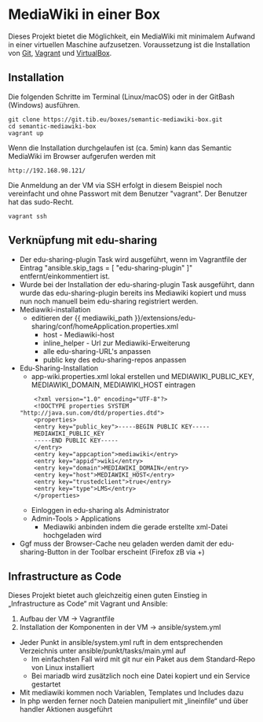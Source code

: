 # MediaWiki in einer Box

Dieses Projekt bietet die Möglichkeit, ein MediaWiki mit minimalem Aufwand in einer virtuellen Maschine aufzusetzen. Voraussetzung ist die Installation von
[Git](https://git-scm.com/downloads),  [Vagrant](https://www.vagrantup.com/downloads.html) und [VirtualBox](https://www.virtualbox.org/wiki/Downloads).

## Installation

Die folgenden Schritte im Terminal (Linux/macOS) oder in der GitBash (Windows) ausführen.
```
git clone https://git.tib.eu/boxes/semantic-mediawiki-box.git
cd semantic-mediawiki-box
vagrant up
```
Wenn die Installation durchgelaufen ist (ca. 5min) kann das Semantic MediaWiki im Browser aufgerufen werden mit
```
http://192.168.98.121/
```
Die Anmeldung an der VM via SSH erfolgt in diesem Beispiel noch vereinfacht und ohne Passwort mit dem Benutzer "vagrant". Der Benutzer hat das sudo-Recht.
```
vagrant ssh
```

## Verknüpfung mit edu-sharing

* Der edu-sharing-plugin Task wird ausgeführt, wenn im Vagrantfile der Eintrag "ansible.skip_tags = [ "edu-sharing-plugin" ]" entfernt/einkommentiert ist.
* Wurde bei der Installation der edu-sharing-plugin Task ausgeführt, dann wurde das edu-sharing-plugin bereits ins Mediawiki kopiert und muss nun noch manuell beim edu-sharing registriert werden.
* Mediawiki-installation
    * editieren der {{ mediawiki_path }}/extensions/edu-sharing/conf/homeApplication.properties.xml
        * host - Mediawiki-host
        * inline_helper - Url zur Mediawiki-Erweiterung
        * alle edu-sharing-URL's anpassen
        * public key des edu-sharing-repos anpassen
* Edu-Sharing-Installation
    * app-wiki.properties.xml lokal erstellen und MEDIAWIKI_PUBLIC_KEY, MEDIAWIKI_DOMAIN, MEDIAWIKI_HOST eintragen
    ```
        <?xml version="1.0" encoding="UTF-8"?>
        <!DOCTYPE properties SYSTEM "http://java.sun.com/dtd/properties.dtd">
        <properties>
        <entry key="public_key">-----BEGIN PUBLIC KEY-----
        MEDIAWIKI_PUBLIC_KEY
        -----END PUBLIC KEY-----
        </entry>
        <entry key="appcaption">mediawiki</entry>
        <entry key="appid">wiki</entry>
        <entry key="domain">MEDIAWIKI_DOMAIN</entry>
        <entry key="host">MEDIAWIKI_HOST</entry>
        <entry key="trustedclient">true</entry>
        <entry key="type">LMS</entry>
        </properties>
    ```
    * Einloggen in edu-sharing als Administrator
    * Admin-Tools > Applications
        * Mediawiki anbinden indem die gerade erstellte xml-Datei hochgeladen wird
* Ggf muss der Browser-Cache neu geladen werden damit der edu-sharing-Button in der Toolbar erscheint (Firefox zB via <Strg>+<F5>)


## Infrastructure as Code

Dieses Projekt bietet auch gleichzeitig einen guten Einstieg in „Infrastructure as Code“ mit Vagrant und Ansible:

1.	Aufbau der VM -> Vagrantfile
2.	Installation der Komponenten in der VM -> ansible/system.yml
  *	Jeder Punkt in ansible/system.yml ruft in dem entsprechenden Verzeichnis unter ansible/punkt/tasks/main.yml auf
	* Im einfachsten Fall wird mit git nur ein Paket aus dem Standard-Repo von Linux installiert
	* Bei mariadb wird zusätzlich noch eine Datei kopiert und ein Service gestartet
  * Mit mediawiki kommen noch Variablen, Templates  und Includes dazu
  * In php werden ferner noch Dateien manipuliert mit „lineinfile“ und über handler Aktionen ausgeführt
